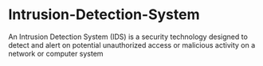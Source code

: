 # Intrusion-Detection-System
An Intrusion Detection System (IDS) is a security technology designed to detect and alert on potential unauthorized access or malicious activity on a network or computer system
